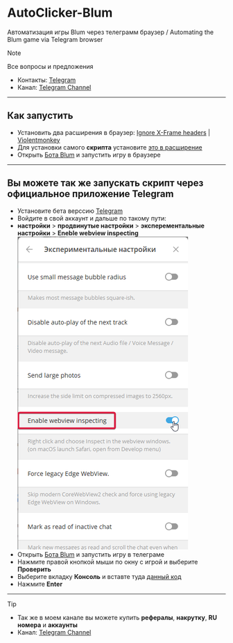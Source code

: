 # AutoClicker-Blum
Автоматизация игры Blum через телеграмм браузер / Automating the Blum game via Telegram browser

> [!NOTE]
> Все вопросы и предложения
> - Контакты: [Telegram](https://t.me/farmtapplayrs001)
> - Канал: [Telegram Channel](https://t.me/Tap_Plays1)
---
## Как запустить  
- Установить два расширения в браузер: [Ignore X-Frame headers](https://chromewebstore.google.com/detail/ignore-x-frame-headers/gleekbfjekiniecknbkamfmkohkpodhe) | [Violentmonkey](https://chromewebstore.google.com/detail/violentmonkey/jinjaccalgkegednnccohejagnlnfdag?hl=be)
- Для установки самого **скрипта** установите [это в расширение](https://github.com/TapPlays/AutoClicker-Blum/raw/main/blum-autoclicker.user.js)
- Открыть [Бота Blum](https://web.telegram.org/k/#?tgaddr=tg%3A%2F%2Fresolve%3Fdomain%3DBlumCryptoBot%26appname%3Dapp%26startapp%3Dref_73MHoytioH) и запустить игру в браузере
---
## Вы можете так же запускать скрипт через официальное приложение Telegram
- Установите бета верссию [Telegram](https://desktop.telegram.org/changelog#beta-version)
- Войдите в свой аккаунт и дальше по такому пути:
- **настройки** > **продвинутые настройки** > **эксперементальные настройки** > **Eneble webview inspecting**
 ![Результат](result.png)
- Открыть [Бота Blum](https://web.telegram.org/k/#?tgaddr=tg%3A%2F%2Fresolve%3Fdomain%3DBlumCryptoBot%26appname%3Dapp%26startapp%3Dref_73MHoytioH) и запустить игру в телеграме
- Нажмите правой кнопкой мыши по окну с игрой и выберите **Проверить**
- Выберите вкладку **Консоль** и вставте туда [данный код](https://github.com/TapPlays/AutoClicker-Blum/blob/main/script.txt)
- Нажмите **Enter**
---
> [!TIP]
> - Так же в моем канале вы можете купить **рефералы**, **накрутку**, **RU номера** и **аккаунты**
> - Канал: [Telegram Channel](https://t.me/Tap_Plays1)
